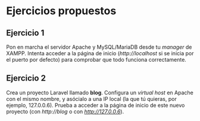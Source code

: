 # Ejercicios propuestos

## Ejercicio 1

Pon en marcha el servidor Apache y MySQL/MariaDB desde tu *manager* de XAMPP. Intenta acceder a la página de inicio (*http://localhost* si se inicia por el puerto por defecto) para comprobar que todo funciona correctamente.

## Ejercicio 2

Crea un proyecto Laravel llamado **blog**. Configura un *virtual host* en Apache con el mismo nombre, y asócialo a una IP local (la que tú quieras, por ejemplo, 127.0.0.6). Prueba a acceder a la página de inicio de este nuevo proyecto (con *http://blog* o con *http://127.0.0.6*).
